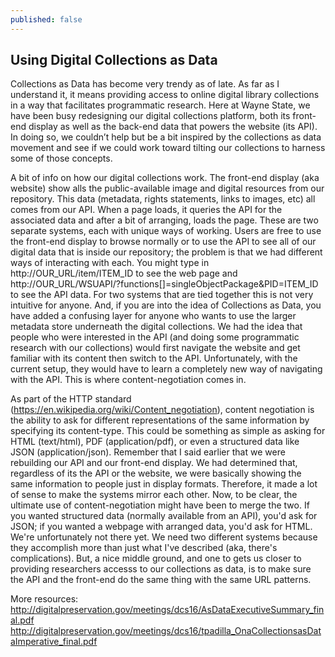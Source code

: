 ```yaml
---
published: false
---
```

## Using Digital Collections as Data

Collections as Data has become very trendy as of late. As far as I understand it, it means providing access to online digital library collections in a way that facilitates programmatic research. Here at Wayne State, we have been busy redesigning our digital collections platform, both its front-end display as well as the back-end data that powers the website (its API). In doing so, we couldn’t help but be a bit inspired by the collections as data movement and see if we could work toward tilting our collections to harness some of those concepts. 

A bit of info on how our digital collections work. The front-end display (aka website) show alls the public-available image and digital resources from our repository. This data (metadata, rights statements, links to images, etc) all comes from our API. When a page loads, it queries the API for the associated data and after a bit of arranging, loads the page. These are two separate systems, each with unique ways of working. Users are free to use the front-end display to browse normally or to use the API to see all of our digital data that is inside our repository; the problem is that we had different ways of interacting with each. You might type in http://OUR_URL/item/ITEM_ID to see the web page and http://OUR_URL/WSUAPI/?functions[]=singleObjectPackage&PID=ITEM_ID to see the API data. For two systems that are tied together this is not very intuitive for anyone. And, if you are into the idea of Collections as Data, you have added a confusing layer for anyone who wants to use the larger metadata store underneath the digital collections. We had the idea that people who were interested in the API (and doing some programmatic research with our collections) would first navigate the website and get familiar with its content then switch to the API. Unfortunately, with the current setup, they would have to learn a completely new way of navigating with the API. This is where content-negotiation comes in.

As part of the HTTP standard (https://en.wikipedia.org/wiki/Content_negotiation), content negotiation is the ability to ask for different representations of the same information by specifying its content-type. This could be something as simple as asking for HTML (text/html), PDF (application/pdf), or even a structured data like JSON (application/json). Remember that I said earlier that we were rebuilding our API and our front-end display. We had determined that, regardless of its the API or the website, we were basically showing the same information to people just in display formats. Therefore, it made a lot of sense to make the systems mirror each other. Now, to be clear, the ultimate use of content-negotiation might have been to merge the two. If you wanted structured data (normally available from an API), you'd ask for JSON; if you wanted a webpage with arranged data, you'd ask for HTML. We're unfortunately not there yet. We need two different systems because they accomplish more than just what I've described (aka, there's complications). But, a nice middle ground, and one to gets us closer to providing researchers accesss to our collections as data, is to make sure the API and the front-end do the same thing with the same URL patterns.



More resources:
http://digitalpreservation.gov/meetings/dcs16/AsDataExecutiveSummary_final.pdf
http://digitalpreservation.gov/meetings/dcs16/tpadilla_OnaCollectionsasDataImperative_final.pdf
